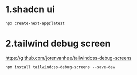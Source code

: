 # 1.shadcn ui

```
npx create-next-app@latest
```

# 2.tailwind debug screen
https://github.com/jorenvanhee/tailwindcss-debug-screens

```
npm install tailwindcss-debug-screens --save-dev
```
